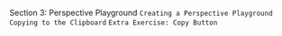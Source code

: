 Section 3: Perspective Playground
`Creating a Perspective Playground`
`Copying to the Clipboard`
`Extra Exercise: Copy Button`
